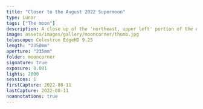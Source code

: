 ```yaml
---
title: "Closer to the August 2022 Supermoon"
type: Lunar
tags: ["The moon"]
description: A close up of the 'northeast, upper left' portion of the August 2022 supermoon. You can clearly see ridges of long mountain ranges and prominent craters including Plato, Cassini, Eratosthenes, and more. 
image: assets/images/gallery/mooncorner/thumb.jpg
telescope: Celestron EdgeHD 9.25
length: "2350mm"
aperture: "235mm"
folder: mooncorner
signature: true
exposure: 0.001
lights: 2000
sessions: 1
firstCapture: 2022-08-11 
lastCapture: 2022-08-11
noannotations: true
---
```

